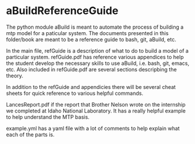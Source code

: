 # aBuildReferenceGuide
The python module aBuild is meant to automate the process of
building a mtp model for a paticular system. The documents presented
in this folder/book are meant to be a reference guide to bash, git, aBuild, etc.

In the main file, refGuide is a description of what to do to build
a model of a particular system. refGuide.pdf has reference various
appendices to help the student develop the necessary skills to use
aBuild, i.e. bash, git, emacs, etc. Also included in refGuide.pdf
are several sections descripbing the theory.

In addition to the refGuide and appendicies there will be several
cheat sheets for quick reference to various helpful commands.

LancesReport.pdf if the report that Brother Nelson wrote on the 
internship we completed at Idaho National Laboratory. It has a 
really helpful example to help understand the MTP basis. 

example.yml has a yaml file with a lot of comments to help explain 
what each of the parts is. 

